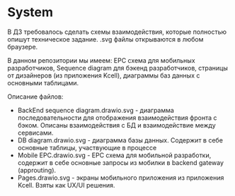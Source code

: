# System
В ДЗ требовалось сделать схемы взаимодействия, которые полностью опишут техническое задание.
.svg файлы открываются в любом браузере.

В данном репозитории мы имеем: EPC схема для мобильных разработчиков, Sequence diagram для бэкенд разработчиков, страницы от дизайнеров (из приложения Kcell), диаграммы баз данных с основными таблицами.

Описание файлов:
- BackEnd sequence diagram.drawio.svg - диаграмма последовательности для отображения взаимодействия фронта с бэком. Описаны взаимодействия с БД и взаимодействие между сервисами.
- DB diagram.drawio.svg - диаграмма базы данных. Содержит в себе основные таблицы, участвующие в процессе
- Mobile EPC.drawio.svg - EPC схема для мобильной разработки, содержит в себе основные запросы из мобилки в backend gateway (approuting). 
- Pages.drawio.svg - экраны мобильного приложения из приложения Kcell. Взяты как UX/UI решения.
